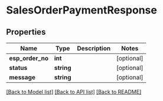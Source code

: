 # SalesOrderPaymentResponse

## Properties
Name | Type | Description | Notes
------------ | ------------- | ------------- | -------------
**esp_order_no** | **int** |  | [optional] 
**status** | **string** |  | [optional] 
**message** | **string** |  | [optional] 

[[Back to Model list]](../README.md#documentation-for-models) [[Back to API list]](../README.md#documentation-for-api-endpoints) [[Back to README]](../README.md)



